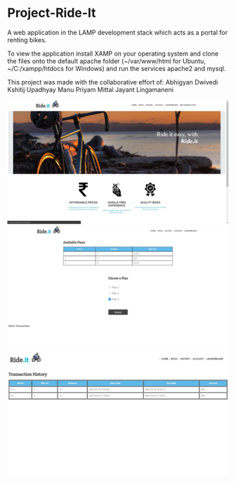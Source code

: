 # Project-Ride-It
A web application in the LAMP development stack which acts as a portal for renting bikes.

To view the application install XAMP on your operating system and clone the files onto the default apache folder
(~/var/www/html for Ubuntu,
~/C:/xampp/htdocs for Windows)
and run the services apache2 and mysql. 

This project was made with the collaborative effort of:
Abhigyan Dwivedi
Kshitij Upadhyay
Manu Priyam Mittal
Jayant Lingamaneni

![](https://github.com/Kshi15j/Project-Ride-It/blob/main/dashboard.jpg)
![](https://github.com/Kshi15j/Project-Ride-It/blob/main/book.jpg)
![](https://github.com/Kshi15j/Project-Ride-It/blob/main/transaction.jpg)
